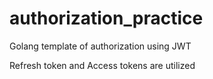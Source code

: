 # authorization_practice


Golang template of authorization using JWT

Refresh token and Access tokens are utilized
